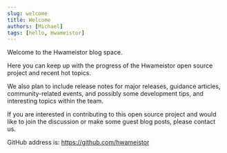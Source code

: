 ```yaml
---
slug: welcome
title: Welcome
authors: [Michael]
tags: [hello, Hwameistor]
---
```


Welcome to the Hwameistor blog space.

Here you can keep up with the progress of the Hwameistor open source project and recent hot topics.

We also plan to include release notes for major releases, guidance articles, community-related events, and possibly some development tips, and interesting topics within the team.

If you are interested in contributing to this open source project and would like to join the discussion or make some guest blog posts, please contact us.

GitHub address is: https://github.com/hwameistor
